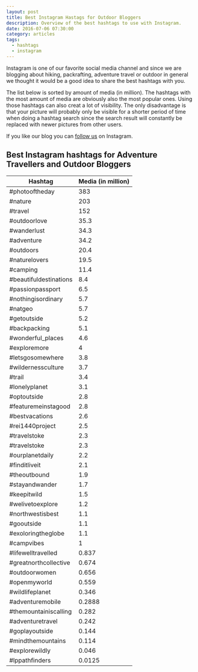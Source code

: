 ```yaml
---
layout: post
title: Best Instagram Hastags for Outdoor Bloggers
description: Overview of the best hashtags to use with Instagram.
date: 2016-07-06 07:30:00
category: articles
tags:
  - hashtags
  - instagram
---
```

Instagram is one of our favorite social media channel and since we are blogging about hiking, packrafting, adventure travel or outdoor in general we thought it would be a good idea to share the best hashtags with you.

The list below is sorted by amount of media (in million). The hashtags with the most amount of media are obviously also the most popular ones. Using those hashtags can also creat a lot of visibility. The only disadvantage is that your picture will probably only be visible for a shorter period of time when doing a hashtag search since the search result will constantly be replaced with newer pictures from other users.

If you like our blog you can <a rel="nofollow" href="https://www.instagram.com/hikeventures/">follow us</a> on Instagram.
<br>
<!--more-->


## Best Instagram hashtags for Adventure Travellers and Outdoor Bloggers

<table class="tableizer-table">
<thead><tr class="tableizer-firstrow"><th>Hashtag</th><th>Media (in million)</th></tr></thead><tbody>
<tr><td>#photooftheday</td><td>383</td></tr>
 <tr><td>#nature</td><td>203</td></tr>
 <tr><td>#travel</td><td>152</td></tr>
 <tr><td>#outdoorlove</td><td>35.3</td></tr>
 <tr><td>#wanderlust</td><td>34.3</td></tr>
 <tr><td>#adventure</td><td>34.2</td></tr>
 <tr><td>#outdoors</td><td>20.4</td></tr>
 <tr><td>#naturelovers</td><td>19.5</td></tr>
 <tr><td>#camping</td><td>11.4</td></tr>
 <tr><td>#beautifuldestinations</td><td>8.4</td></tr>
 <tr><td>#passionpassport</td><td>6.5</td></tr>
 <tr><td>#nothingisordinary</td><td>5.7</td></tr>
 <tr><td>#natgeo</td><td>5.7</td></tr>
 <tr><td>#getoutside</td><td>5.2</td></tr>
 <tr><td>#backpacking</td><td>5.1</td></tr>
 <tr><td>#wonderful_places</td><td>4.6</td></tr>
 <tr><td>#exploremore</td><td>4</td></tr>
 <tr><td>#letsgosomewhere</td><td>3.8</td></tr>
 <tr><td>#wildernessculture</td><td>3.7</td></tr>
 <tr><td>#trail</td><td>3.4</td></tr>
 <tr><td>#lonelyplanet</td><td>3.1</td></tr>
 <tr><td>#optoutside </td><td>2.8</td></tr>
 <tr><td>#featuremeinstagood</td><td>2.8</td></tr>
 <tr><td>#bestvacations</td><td>2.6</td></tr>
 <tr><td>#rei1440project </td><td>2.5</td></tr>
 <tr><td>#travelstoke</td><td>2.3</td></tr>
 <tr><td>#travelstoke</td><td>2.3</td></tr>
 <tr><td>#ourplanetdaily</td><td>2.2</td></tr>
 <tr><td>#finditliveit</td><td>2.1</td></tr>
 <tr><td>#theoutbound</td><td>1.9</td></tr>
 <tr><td>#stayandwander</td><td>1.7</td></tr>
 <tr><td>#keepitwild</td><td>1.5</td></tr>
 <tr><td>#welivetoexplore</td><td>1.2</td></tr>
 <tr><td>#northwestisbest</td><td>1.1</td></tr>
 <tr><td>#gooutside</td><td>1.1</td></tr>
 <tr><td>#exoloringtheglobe</td><td>1.1</td></tr>
 <tr><td>#campvibes </td><td>1</td></tr>
 <tr><td>#lifewelltravelled</td><td>0.837</td></tr>
 <tr><td>#greatnorthcollective</td><td>0.674</td></tr>
 <tr><td>#outdoorwomen </td><td>0.656</td></tr>
 <tr><td>#openmyworld</td><td>0.559</td></tr>
 <tr><td>#wildlifeplanet</td><td>0.346</td></tr>
 <tr><td>#adventuremobile</td><td>0.2888</td></tr>
 <tr><td>#themountainiscalling</td><td>0.282</td></tr>
 <tr><td>#adventuretravel</td><td>0.242</td></tr>
 <tr><td>#goplayoutside</td><td>0.144</td></tr>
 <tr><td>#mindthemountains</td><td>0.114</td></tr>
 <tr><td>#explorewildly</td><td>0.046</td></tr>
 <tr><td>#lppathfinders</td><td>0.0125</td></tr>
</tbody></table>
<br>
<script src="//z-na.amazon-adsystem.com/widgets/onejs?MarketPlace=US&adInstanceId=cc781bfd-577f-4efb-9da6-75cb9fc7d1c2"></script>
